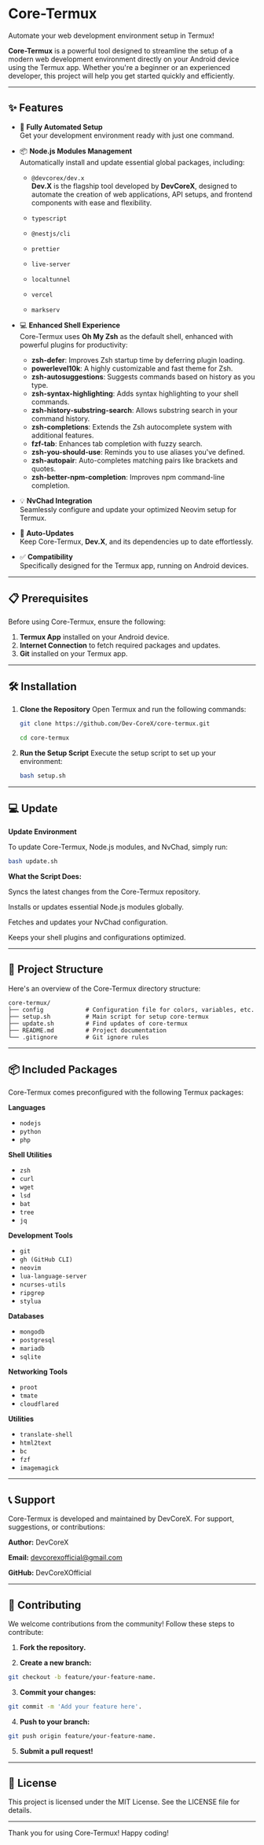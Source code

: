 # **Core-Termux**

Automate your web development environment setup in Termux!

**Core-Termux** is a powerful tool designed to streamline the setup of a modern web development environment directly on your Android device using the Termux app. Whether you're a beginner or an experienced developer, this project will help you get started quickly and efficiently.

---

## **✨ Features**

- 🚀 **Fully Automated Setup**  
  Get your development environment ready with just one command.

- 📦 **Node.js Modules Management**  
  Automatically install and update essential global packages, including:  
  - `@devcorex/dev.x`  
    **Dev.X** is the flagship tool developed by **DevCoreX**, designed to automate the creation of web applications, API setups, and frontend components with ease and flexibility.

  - `typescript`  
  - `@nestjs/cli`  
  - `prettier`  
  - `live-server`  
  - `localtunnel`  
  - `vercel`
  - `markserv`

- 💻 **Enhanced Shell Experience**  
  Core-Termux uses **Oh My Zsh** as the default shell, enhanced with powerful plugins for productivity:  
  - **zsh-defer**: Improves Zsh startup time by deferring plugin loading.  
  - **powerlevel10k**: A highly customizable and fast theme for Zsh.  
  - **zsh-autosuggestions**: Suggests commands based on history as you type.  
  - **zsh-syntax-highlighting**: Adds syntax highlighting to your shell commands.  
  - **zsh-history-substring-search**: Allows substring search in your command history.  
  - **zsh-completions**: Extends the Zsh autocomplete system with additional features.  
  - **fzf-tab**: Enhances tab completion with fuzzy search.  
  - **zsh-you-should-use**: Reminds you to use aliases you've defined.  
  - **zsh-autopair**: Auto-completes matching pairs like brackets and quotes.  
  - **zsh-better-npm-completion**: Improves npm command-line completion.

- 💡 **NvChad Integration**  
  Seamlessly configure and update your optimized Neovim setup for Termux.

- 🔄 **Auto-Updates**  
  Keep Core-Termux, **Dev.X**, and its dependencies up to date effortlessly.

- ✅ **Compatibility**  
  Specifically designed for the Termux app, running on Android devices.

---

## **📋 Prerequisites**

Before using Core-Termux, ensure the following:
1. **Termux App** installed on your Android device.
2. **Internet Connection** to fetch required packages and updates.
3. **Git** installed on your Termux app.

---

## **🛠 Installation**

1. **Clone the Repository**
  Open Termux and run the following commands:

   ```bash
   git clone https://github.com/Dev-CoreX/core-termux.git
   ```
   ```bash
   cd core-termux
   ```

2. **Run the Setup Script**
Execute the setup script to set up your environment:
   ```bash
   bash setup.sh
   ```

---

## **💻 Update**

**Update Environment**

To update Core-Termux, Node.js modules, and NvChad, simply run:

```bash
bash update.sh
```

**What the Script Does:**

Syncs the latest changes from the Core-Termux repository.

Installs or updates essential Node.js modules globally.

Fetches and updates your NvChad configuration.

Keeps your shell plugins and configurations optimized.

---

## **📂 Project Structure**

Here's an overview of the Core-Termux directory structure:

```
core-termux/
├── config            # Configuration file for colors, variables, etc.
├── setup.sh          # Main script for setup core-termux
├── update.sh         # Find updates of core-termux
├── README.md         # Project documentation
└── .gitignore        # Git ignore rules
```

---

## **📦 Included Packages**

Core-Termux comes preconfigured with the following Termux packages:

**Languages**

- `nodejs`
- `python`
- `php`

**Shell Utilities**

- `zsh`
- `curl`
- `wget`
- `lsd`
- `bat`
- `tree`
- `jq`

**Development Tools**

- `git`
- `gh (GitHub CLI)`
- `neovim`
- `lua-language-server`
- `ncurses-utils`
- `ripgrep`
- `stylua`

**Databases**

- `mongodb`
- `postgresql`
- `mariadb`
- `sqlite`

**Networking Tools**

- `proot`
- `tmate`
- `cloudflared`

**Utilities**

- `translate-shell`
- `html2text`
- `bc`
- `fzf`
- `imagemagick`

---

## **📞 Support**

Core-Termux is developed and maintained by DevCoreX. For support, suggestions, or contributions:

**Author:** DevCoreX

**Email:** devcorexofficial@gmail.com

**GitHub:** DevCoreXOfficial

---

## **🎉 Contributing**

We welcome contributions from the community! Follow these steps to contribute:

1. **Fork the repository.**

2. **Create a new branch:**
```bash
git checkout -b feature/your-feature-name.
```

3. **Commit your changes:**
```bash
git commit -m 'Add your feature here'.
```

4. **Push to your branch:**
```bash
git push origin feature/your-feature-name.
```

5. **Submit a pull request!**

---

## **📄 License**

This project is licensed under the MIT License. See the LICENSE file for details.

---

Thank you for using Core-Termux! Happy coding!
